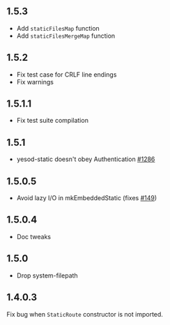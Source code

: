 ## 1.5.3

* Add `staticFilesMap` function
* Add `staticFilesMergeMap` function

## 1.5.2

* Fix test case for CRLF line endings
* Fix warnings

## 1.5.1.1

* Fix test suite compilation

## 1.5.1

* yesod-static doesn't obey Authentication [#1286](https://github.com/yesodweb/yesod/issues/1286)

## 1.5.0.5

* Avoid lazy I/O in mkEmbeddedStatic (fixes [#149](https://github.com/yesodweb/yesod/issues/149))

## 1.5.0.4

* Doc tweaks

## 1.5.0

* Drop system-filepath

## 1.4.0.3

Fix bug when `StaticRoute` constructor is not imported.
